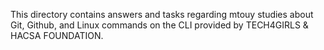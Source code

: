 This directory contains answers and tasks regarding mtouy studies about Git, Github, and Linux commands on the CLI provided by TECH4GIRLS & HACSA FOUNDATION.